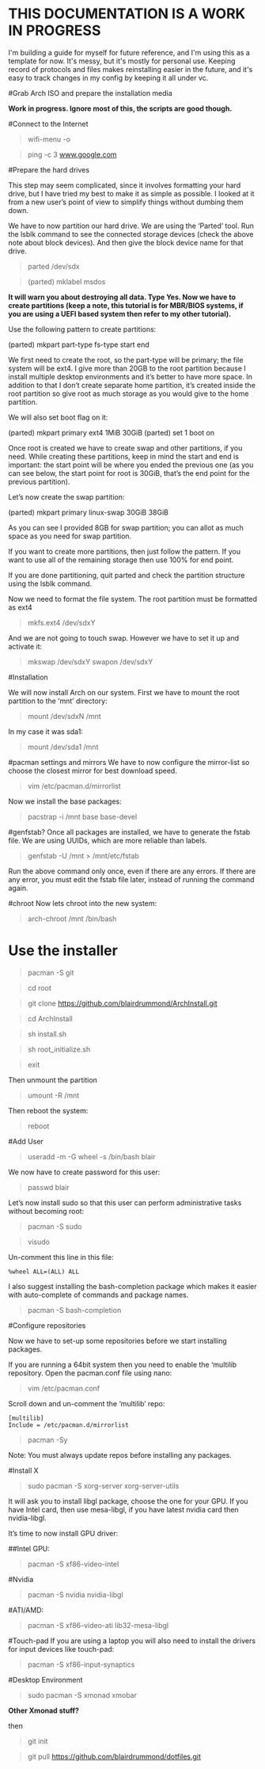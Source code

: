 # THIS DOCUMENTATION IS A WORK IN PROGRESS

I'm building a guide for myself for future reference, and I'm using this as a template for now. It's messy, but it's mostly for personal use. Keeping record of protocols and files makes reinstalling easier in the future, and it's easy to track changes in my config by keeping it all under vc.

#Grab Arch ISO and prepare the installation media

**Work in progress. Ignore most of this, the scripts are good though.**

#Connect to the Internet

> wifi-menu -o

> ping -c 3 www.google.com

#Prepare the hard drives

This step may seem complicated, since it involves formatting your hard drive, but I have tried my best to make it as simple as possible. I looked at it from a new user’s point of view to simplify things without dumbing them down.

We have to now partition our hard drive. We are using the ‘Parted’ tool. Run the lsblk command to see the connected storage devices (check the above note about block devices). And then give the block device name for that drive.

> parted /dev/sdx

> (parted) mklabel msdos

**It will warn you about destroying all data. Type Yes. Now we have to create partitions (keep a note, this tutorial is for MBR/BIOS systems, if you are using a UEFI based system then refer to my other tutorial).**

Use the following pattern to create partitions:

(parted) mkpart part-type fs-type start end

We first need to create the root, so the part-type will be primary; the file system will be ext4. I give more than 20GB to the root partition because I install multiple desktop environments and it’s better to have more space. In addition to that I don’t create separate home partition, it’s created inside the root partition so give root as much storage as you would give to the home partition.

We will also set boot flag on it:

(parted) mkpart primary ext4 1MiB 30GiB
(parted) set 1 boot on

Once root is created we have to create swap and other partitions, if you need. While creating these partitions, keep in mind the start and end is important: the start point will be where you ended the previous one (as you can see below, the start point for root is 30GiB, that’s the end point for the previous partition).

Let’s now create the swap partition:

(parted) mkpart primary linux-swap 30GiB 38GiB

As you can see I provided 8GB for swap partition; you can allot as much space as you need for swap partition.

If you want to create more partitions, then just follow the pattern. If you want to use all of the remaining storage then use 100% for end point.

If you are done partitioning, quit parted and check the partition structure using the lsblk command.



Now we need to format the file system. The root partition must be formatted as ext4

> mkfs.ext4 /dev/sdxY

And we are not going to touch swap. However we have to set it up and activate it:

> mkswap /dev/sdxY
> swapon /dev/sdxY


#Installation

We will now install Arch on our system. First we have to mount the root partition to the ‘mnt’ directory:

> mount /dev/sdxN /mnt

In my case it was sda1:

> mount /dev/sda1 /mnt

#pacman settings and mirrors
We have to now configure the mirror-list so choose the closest mirror for best download speed.

> vim /etc/pacman.d/mirrorlist

Now we install the base packages:

> pacstrap -i /mnt base base-devel

#genfstab?
Once all packages are installed, we have to generate the fstab file. We are using UUIDs, which are more reliable than labels.

> genfstab -U  /mnt > /mnt/etc/fstab

Run the above command only once, even if there are any errors. If there are any error, you must edit the fstab file later, instead of running the command again.

#chroot
Now lets chroot into the new system:

> arch-chroot /mnt /bin/bash

# Use the installer

> pacman -S git

> cd root

> git clone https://github.com/blairdrummond/ArchInstall.git

> cd ArchInstall

> sh install.sh

> sh root_initialize.sh

> exit

Then unmount the partition

> umount -R /mnt

Then reboot the system:

> reboot

#Add User

> useradd -m -G wheel -s /bin/bash blair

We now have to create password for this user:

> passwd blair

Let’s now install sudo so that this user can perform administrative tasks without becoming root:

> pacman -S sudo

> visudo

Un-comment this line in this file:

```%wheel ALL=(ALL) ALL```

I also suggest installing the bash-completion package which makes it easier with auto-complete of commands and package names.

> pacman -S bash-completion


#Configure repositories

Now we have to set-up some repositories before we start installing packages.

If you are running a 64bit system then you need to enable the ‘multilib repository. Open the pacman.conf file using nano:

> vim /etc/pacman.conf

Scroll down and un-comment the ‘multilib’ repo:

```
[multilib]
Include = /etc/pacman.d/mirrorlist
```

> pacman -Sy

Note: You must always update repos before installing any packages.


#Install X

> sudo pacman -S xorg-server xorg-server-utils

It will ask you to install libgl package, choose the one for your GPU. If you have Intel card, then use mesa-libgl, if you have latest nvidia card then nvidia-libgl.

It’s time to now install GPU driver:

##Intel GPU:
> pacman -S xf86-video-intel

#Nvidia
> pacman -S nvidia nvidia-libgl

#ATI/AMD:
> pacman -S xf86-video-ati lib32-mesa-libgl


#Touch-pad
If you are using a laptop you will also need to install the drivers for input devices like touch-pad:

> pacman -S xf86-input-synaptics


#Desktop Environment
> sudo pacman -S xmonad xmobar

**Other Xmonad stuff?**

then

> git init

> git pull https://github.com/blairdrummond/dotfiles.git
